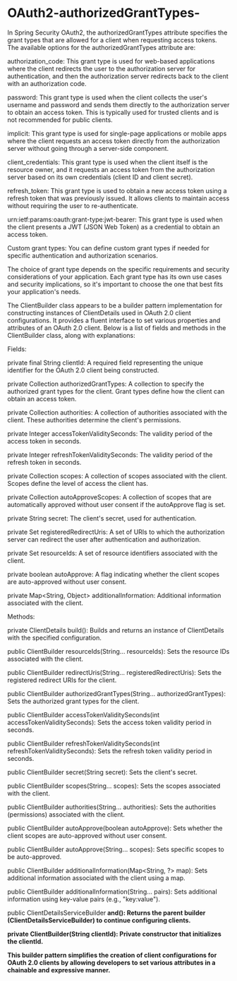 # OAuth2-authorizedGrantTypes-
In Spring Security OAuth2, the authorizedGrantTypes attribute specifies the grant types that are allowed for a client when requesting access tokens. The available options for the authorizedGrantTypes attribute are:

authorization_code: This grant type is used for web-based applications where the client redirects the user to the authorization server for authentication, and then the authorization server redirects back to the client with an authorization code.

password: This grant type is used when the client collects the user's username and password and sends them directly to the authorization server to obtain an access token. This is typically used for trusted clients and is not recommended for public clients.

implicit: This grant type is used for single-page applications or mobile apps where the client requests an access token directly from the authorization server without going through a server-side component.

client_credentials: This grant type is used when the client itself is the resource owner, and it requests an access token from the authorization server based on its own credentials (client ID and client secret).

refresh_token: This grant type is used to obtain a new access token using a refresh token that was previously issued. It allows clients to maintain access without requiring the user to re-authenticate.

urn:ietf:params:oauth:grant-type:jwt-bearer: This grant type is used when the client presents a JWT (JSON Web Token) as a credential to obtain an access token.

Custom grant types: You can define custom grant types if needed for specific authentication and authorization scenarios.

The choice of grant type depends on the specific requirements and security considerations of your application. Each grant type has its own use cases and security implications, so it's important to choose the one that best fits your application's needs.

 
The ClientBuilder class appears to be a builder pattern implementation for constructing instances of ClientDetails used in OAuth 2.0 client configurations. It provides a fluent interface to set various properties and attributes of an OAuth 2.0 client. Below is a list of fields and methods in the ClientBuilder class, along with explanations:

Fields:

private final String clientId: A required field representing the unique identifier for the OAuth 2.0 client being constructed.

private Collection<String> authorizedGrantTypes: A collection to specify the authorized grant types for the client. Grant types define how the client can obtain an access token.

private Collection<String> authorities: A collection of authorities associated with the client. These authorities determine the client's permissions.

private Integer accessTokenValiditySeconds: The validity period of the access token in seconds.

private Integer refreshTokenValiditySeconds: The validity period of the refresh token in seconds.

private Collection<String> scopes: A collection of scopes associated with the client. Scopes define the level of access the client has.

private Collection<String> autoApproveScopes: A collection of scopes that are automatically approved without user consent if the autoApprove flag is set.

private String secret: The client's secret, used for authentication.

private Set<String> registeredRedirectUris: A set of URIs to which the authorization server can redirect the user after authentication and authorization.

private Set<String> resourceIds: A set of resource identifiers associated with the client.

private boolean autoApprove: A flag indicating whether the client scopes are auto-approved without user consent.

private Map<String, Object> additionalInformation: Additional information associated with the client.

Methods:

private ClientDetails build(): Builds and returns an instance of ClientDetails with the specified configuration.

public ClientBuilder resourceIds(String... resourceIds): Sets the resource IDs associated with the client.

public ClientBuilder redirectUris(String... registeredRedirectUris): Sets the registered redirect URIs for the client.

public ClientBuilder authorizedGrantTypes(String... authorizedGrantTypes): Sets the authorized grant types for the client.

public ClientBuilder accessTokenValiditySeconds(int accessTokenValiditySeconds): Sets the access token validity period in seconds.

public ClientBuilder refreshTokenValiditySeconds(int refreshTokenValiditySeconds): Sets the refresh token validity period in seconds.

public ClientBuilder secret(String secret): Sets the client's secret.

public ClientBuilder scopes(String... scopes): Sets the scopes associated with the client.

public ClientBuilder authorities(String... authorities): Sets the authorities (permissions) associated with the client.

public ClientBuilder autoApprove(boolean autoApprove): Sets whether the client scopes are auto-approved without user consent.

public ClientBuilder autoApprove(String... scopes): Sets specific scopes to be auto-approved.

public ClientBuilder additionalInformation(Map<String, ?> map): Sets additional information associated with the client using a map.

public ClientBuilder additionalInformation(String... pairs): Sets additional information using key-value pairs (e.g., "key:value").

public ClientDetailsServiceBuilder<B> and(): Returns the parent builder (ClientDetailsServiceBuilder) to continue configuring clients.

private ClientBuilder(String clientId): Private constructor that initializes the clientId.

This builder pattern simplifies the creation of client configurations for OAuth 2.0 clients by allowing developers to set various attributes in a chainable and expressive manner.

